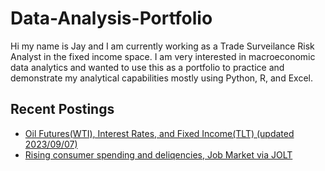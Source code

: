 # Data-Analysis-Portfolio
Hi my name is Jay and I am currently working as a Trade Surveilance Risk Analyst in the fixed income space. 
I am very interested in macroeconomic data analytics and wanted to use this as a portfolio to practice and demonstrate my analytical capabilities mostly using Python, R, and Excel. 

## Recent Postings
- [Oil Futures(WTI), Interest Rates, and Fixed Income(TLT) (updated 2023/09/07)](https://github.com/ki14jaeh/Data-Analysis-Portfolio/tree/main/20230907)
- [Rising consumer spending and deliqencies, Job Market via JOLT](https://github.com/ki14jaeh/Data-Analysis-Portfolio/tree/main/20230906)

